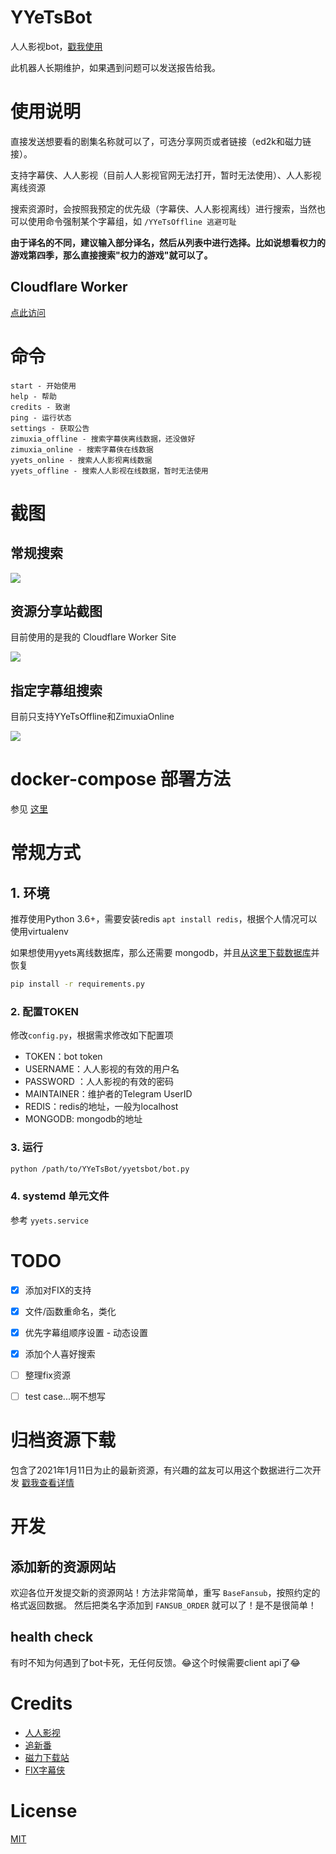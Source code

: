 # YYeTsBot

人人影视bot，[戳我使用](https://t.me/yyets_bot)

此机器人长期维护，如果遇到问题可以发送报告给我。


# 使用说明

直接发送想要看的剧集名称就可以了，可选分享网页或者链接（ed2k和磁力链接）。

支持字幕侠、人人影视（目前人人影视官网无法打开，暂时无法使用）、人人影视离线资源

搜索资源时，会按照我预定的优先级（字幕侠、人人影视离线）进行搜索，当然也可以使用命令强制某个字幕组，如 `/YYeTsOffline 逃避可耻`

**由于译名的不同，建议输入部分译名，然后从列表中进行选择。比如说想看权力的游戏第四季，那么直接搜索"权力的游戏"就可以了。**

## Cloudflare Worker
[点此访问](https://yyets.dmesg.app/)

# 命令

```
start - 开始使用
help - 帮助
credits - 致谢
ping - 运行状态
settings - 获取公告
zimuxia_offline - 搜索字幕侠离线数据，还没做好
zimuxia_online - 搜索字幕侠在线数据  
yyets_online - 搜索人人影视离线数据  
yyets_offline - 搜索人人影视在线数据，暂时无法使用
```

# 截图
## 常规搜索
![](assets/1.png)

## 资源分享站截图
目前使用的是我的 Cloudflare Worker Site

![](assets/2.png)

## 指定字幕组搜索
目前只支持YYeTsOffline和ZimuxiaOnline

![](assets/3.png)

# docker-compose 部署方法
参见 [这里](https://github.com/tgbot-collection/BotsRunner)

# 常规方式

## 1. 环境

推荐使用Python 3.6+，需要安装redis `apt install redis`，根据个人情况可以使用virtualenv

如果想使用yyets离线数据库，那么还需要 mongodb，并且[从这里下载数据库](https://t.me/mikuri520/675)并恢复

```bash
pip install -r requirements.py
```

### 2. 配置TOKEN

修改`config.py`，根据需求修改如下配置项

* TOKEN：bot token
* USERNAME：人人影视的有效的用户名
* PASSWORD ：人人影视的有效的密码
* MAINTAINER：维护者的Telegram UserID
* REDIS：redis的地址，一般为localhost
* MONGODB: mongodb的地址

### 3. 运行

```bash
python /path/to/YYeTsBot/yyetsbot/bot.py
```

### 4. systemd 单元文件

参考 `yyets.service`

# TODO
- [x] 添加对FIX的支持
- [x] 文件/函数重命名，类化
- [x] 优先字幕组顺序设置 - 动态设置
- [x] 添加个人喜好搜索
- [ ] 整理fix资源
- [ ] test case...啊不想写


# 归档资源下载

包含了2021年1月11日为止的最新资源，有兴趣的盆友可以用这个数据进行二次开发
[戳我查看详情](https://t.me/mikuri520/668)

# 开发
## 添加新的资源网站
欢迎各位开发提交新的资源网站！方法非常简单，重写 `BaseFansub`，按照约定的格式返回数据。
然后把类名字添加到 `FANSUB_ORDER` 就可以了！是不是很简单！
## health check
有时不知为何遇到了bot卡死，无任何反馈。😂这个时候需要client api了😂

# Credits

* [人人影视](http://www.zmz2019.com/)
* [追新番](http://www.zhuixinfan.com/main.php)
* [磁力下载站](http://oabt005.com/home.html)
* [FIX字幕侠](https://www.zimuxia.cn/)

# License

[MIT](LICENSE)
